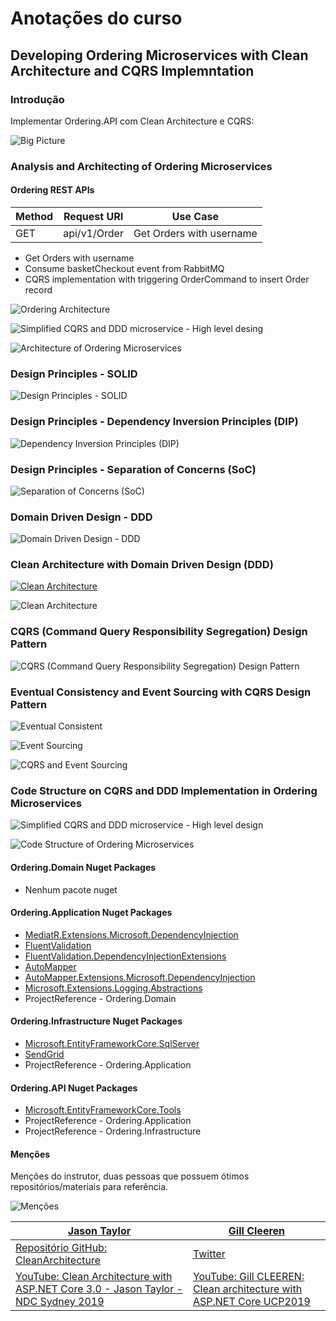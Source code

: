 # Anotações do curso

## Developing Ordering Microservices with Clean Architecture and CQRS Implemntation

### Introdução

Implementar Ordering.API com Clean Architecture e CQRS:

![Big Picture](images/big-picture.png)

### Analysis and Architecting of Ordering Microservices

#### Ordering REST APIs

| Method | Request URI  | Use Case                 |
|--------|--------------|--------------------------|
| GET    | api/v1/Order | Get Orders with username |

- Get Orders with username
- Consume basketCheckout event from RabbitMQ
- CQRS implementation with triggering OrderCommand to insert Order record

![Ordering Architecture](images/ordering-architecture.png)

![Simplified CQRS and DDD microservice - High level desing](images/simplified-cqrs-and-ddd-microservice-high-level-design.png)

![Architecture of Ordering Microservices](images/architecture-of-ordering-microservices.png)

### Design Principles - SOLID

![Design Principles - SOLID](images/design-principles-solid.png)

### Design Principles - Dependency Inversion Principles (DIP)

![Dependency Inversion Principles (DIP)](images/dependency-inversion-principles-dip.png)

### Design Principles - Separation of Concerns (SoC)

![Separation of Concerns (SoC)](images/separation-of-concerns-soc.png)

### Domain Driven Design - DDD

![Domain Driven Design - DDD](images/domain-driven-design-ddd.png)

### Clean Architecture with Domain Driven Design (DDD)

[![Clean Architecture](images/clean-architecture.png)](https://medium.com/software-alchemy/a-brief-intro-to-clean-architecture-clean-ddd-and-cqrs-23243c3f31b3)

![Clean Architecture](images/clean-architecture-2.png)

### CQRS (Command Query Responsibility Segregation) Design Pattern

![CQRS (Command Query Responsibility Segregation) Design Pattern](images/cqrs-command-query-responsibility-segregation-design-pattern.png)

### Eventual Consistency and Event Sourcing with CQRS Design Pattern

![Eventual Consistent](images/eventual-consistent.png)

![Event Sourcing](images/event-sourcing.png)

![CQRS and Event Sourcing](images/cqrs-and-event-sourcing.png)

### Code Structure on CQRS and DDD Implementation in Ordering Microservices

![Simplified CQRS and DDD microservice - High level design](images/simplified-cqrs-and-ddd-microservice-high-level-design.png)

![Code Structure of Ordering Microservices](images/code-structure-of-ordering-microservices.png)

#### Ordering.Domain Nuget Packages

- Nenhum pacote nuget

#### Ordering.Application Nuget Packages

- [MediatR.Extensions.Microsoft.DependencyInjection](https://www.nuget.org/packages/MediatR.Extensions.Microsoft.DependencyInjection/)
- [FluentValidation](https://www.nuget.org/packages/fluentvalidation)
- [FluentValidation.DependencyInjectionExtensions](https://www.nuget.org/packages/fluentvalidation.dependencyinjectionextensions/)
- [AutoMapper](https://www.nuget.org/packages/AutoMapper/)
- [AutoMapper.Extensions.Microsoft.DependencyInjection](https://www.nuget.org/packages/AutoMapper.Extensions.Microsoft.DependencyInjection/)
- [Microsoft.Extensions.Logging.Abstractions](https://www.nuget.org/packages/Microsoft.Extensions.Logging.Abstractions/)
- ProjectReference - Ordering.Domain

#### Ordering.Infrastructure Nuget Packages

- [Microsoft.EntityFrameworkCore.SqlServer](https://www.nuget.org/packages/Microsoft.EntityFrameworkCore.SqlServer/)
- [SendGrid](https://www.nuget.org/packages/sendgrid/)
- ProjectReference - Ordering.Application

#### Ordering.API Nuget Packages

- [Microsoft.EntityFrameworkCore.Tools](https://www.nuget.org/packages/Microsoft.EntityFrameworkCore.Tools)
- ProjectReference - Ordering.Application
- ProjectReference - Ordering.Infrastructure

#### Menções

Menções do instrutor, duas pessoas que possuem ótimos repositórios/materiais para referência.

![Menções](images/mencoes.png)

| [Jason Taylor](https://github.com/jasontaylordev)                                                                  | [Gill Cleeren](https://github.com/GillCleeren)                                                      |
|--------------------------------------------------------------------------------------------------------------------|-----------------------------------------------------------------------------------------------------|
| [Repositório GitHub: CleanArchitecture](https://github.com/jasontaylordev/CleanArchitecture)                       | [Twitter](https://twitter.com/gillcleeren/)                                                         |
| [YouTube: Clean Architecture with ASP.NET Core 3.0 - Jason Taylor - NDC Sydney 2019](https://youtu.be/5OtUm1BLmG0) | [YouTube: Gill CLEEREN: Clean architecture with ASP.NET Core UCP2019](https://youtu.be/BxtHt7tsX-c) |
